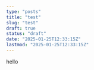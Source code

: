 ```yaml
---
type: "posts"
title: "test"
slug: "test"
draft: true
status: "draft"
date: "2025-01-25T12:33:15Z"
lastmod: "2025-01-25T12:33:15Z"
---
```


hello
